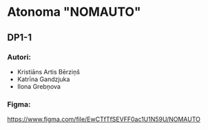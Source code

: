 # Atonoma "NOMAUTO"

## DP1-1

### Autori:

- Kristiāns Artis Bērziņš
- Katrīna Gandzjuka
- Ilona Grebņova

### Figma:

https://www.figma.com/file/EwCTfTfSEVFF0ac1U1N59U/NOMAUTO
